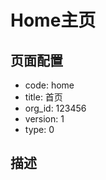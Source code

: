 # Home主页

## 页面配置

- code:       home
- title:      首页
- org_id:     123456
- version:    1
- type:       0

## 描述